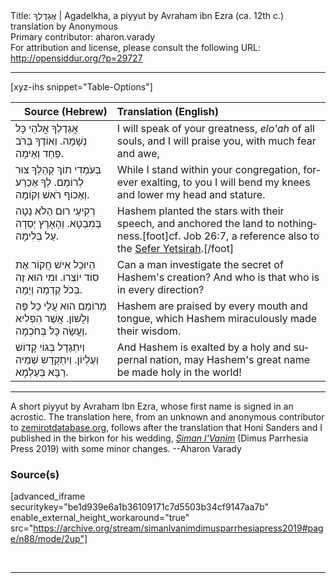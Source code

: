 <html>
<head></head>
<body>
Title: אֲגַדֶלְךָ | Agadelkha, a piyyut by Avraham ibn Ezra (ca. 12th c.) translation by Anonymous<br />
Primary contributor: aharon.varady<br />
For attribution and license, please consult the following URL: <a href="http://opensiddur.org/?p=29727">http://opensiddur.org/?p=29727</a>
<p />
<hr />

[xyz-ihs snippet="Table-Options"]<table style="margin-left: auto; margin-right: auto;" class="draggable">
<thead><tr><th id="x" style="text-align: right;">Source (Hebrew)</th><th style="text-align: left;">Translation (English)</th></tr></thead>
<tbody>
<tr><td style="vertical-align:top;">
<div class="liturgy" lang="he">
<span class="acrostic">אֲ</span>גַדֶלְךָ אֳלֹהֵי כָּל נְשָׁמָה.
וְאוֹדֶךָ בְּרֹב פַּחַד וְאֵימָה.
</span></div></td>
 
<td style="vertical-align:top;">
<div class="english" lang="en">
I will speak of your greatness, <em>elo'ah</em> of all souls, 
and I will praise you, with much fear and awe, 
</div></td></tr>


<tr><td style="vertical-align:top;">
<div class="liturgy" lang="he">
<span class="acrostic">בְּ</span>עֹמְדִי תוֹךְ קְהַלְךָ צוּר לְרוֹמֵם.
לְךָ אֶכְרַע וְאֶכוֹף רֹאשׁ וְקוֹמָה.
</span></div></td>
 
<td style="vertical-align:top;">
<div class="english" lang="en">
While I stand within your congregation, forever exalting, 
to you I will bend my knees and lower my head and stature.
</div></td></tr>


<tr><td style="vertical-align:top;">
<div class="liturgy" lang="he">
<span class="acrostic">רְ</span>קִיעֵי רוּם הַלֹא נַטָה בְּמִבְטָא.
וְהָאָרֶץ יְסַדָה עַל בְּלִימָה. 
</span></div></td>
 
<td style="vertical-align:top;">
<div class="english" lang="en">
Hashem planted the stars with their speech, 
and anchored the land to nothingness.[foot]cf. Job 26:7, a reference also to the <a href="http://opensiddur.org/?p=13644">Sefer Yetsirah</a>.[/foot]
</div></td></tr>


<tr><td style="vertical-align:top;">
<div class="liturgy" lang="he">
<span class="acrostic">הַ</span>יוּכַל אִישׁ חֲקוֹר אֶת סוֹד יוֹצְרוֹ. 
וּמִי הוּא זֶה בְּכֹל קֶדְמָה וְיַמָה.
</span></div></td>
 
<td style="vertical-align:top;">
<div class="english" lang="en">
Can a man investigate the secret of Hashem's creation? 
And who is that who is in every direction? 
</div></td></tr>


<tr><td style="vertical-align:top;">
<div class="liturgy" lang="he">
<span class="acrostic">מְ</span>רוֹמַם הוּא עֲלֵי כָּל פֶּה וְלָשׁוֹן. 
אֲשֶׁר הִפְלִיא וְעֲשָׂה כָּל בְּחֹכְמָה.
</span></div></td>
 
<td style="vertical-align:top;">
<div class="english" lang="en">
Hashem are praised by every mouth and tongue, 
which Hashem miraculously made their wisdom. 
</div></td></tr>


<tr><td style="vertical-align:top;">
<div class="liturgy" lang="he">
וְיִתְגַדָל בְּגוֹי קָדוֹשׁ וְעֶלְיוֹן.
וְיִתְקַדָש שְׁמֵיה רַבָּא בְּעַלְמָא.
</span></div></td>
 
<td style="vertical-align:top;">
<div class="english" lang="en">
And Hashem is exalted by a holy and supernal nation, 
may Hashem's great name be made holy in the world! 
</div></td></tr>
</tbody></table>

<hr />

A short piyyut by Avraham Ibn Ezra, whose first name is signed in an acrostic. The translation here, from an unknown and anonymous contributor to <a href="http://zemirotdatabase.org/edit_song.php?id=244&version=9">zemirotdatabase.org</a>, follows after the translation that Honi Sanders and I published in the birkon for his wedding, <em><a href="http://opensiddur.org/?p=25938">Siman l'Vanim</a></em> (Dimus Parrhesia Press 2019) with some minor changes. --Aharon Varady

<h3>Source(s)</h3>

[advanced_iframe securitykey="be1d939e6a1b36109171c7d5503b34cf9147aa7b" enable_external_height_workaround="true" src="https://archive.org/stream/simanlvanimdimusparrhesiapress2019#page/n88/mode/2up"]

&nbsp;

<hr />

&nbsp;
</body>
</html>